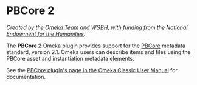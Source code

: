 # PBCore 2

*Created by the [Omeka Team](omeka) and [WGBH](wgbh), with funding from the
[National Endowment for the Humanities](neh).*

The **PBCore 2** Omeka plugin provides support for the [PBCore](pbcore)
metadata standard, version 2.1. Omeka users can describe items and files
using the PBCore asset and instantiation metadata elements.

See the [PBCore plugin's page in the Omeka Classic User Manual](manual)
for documentation.

[Omeka Team]: https://omeka.org
[WGBH]: https://www.wgbh.org
[neh]: https://www.neh.gov
[pbcore]: http://pbcore.org
[manual]: https://omeka.org/classic/docs/Plugins/PBCore/
